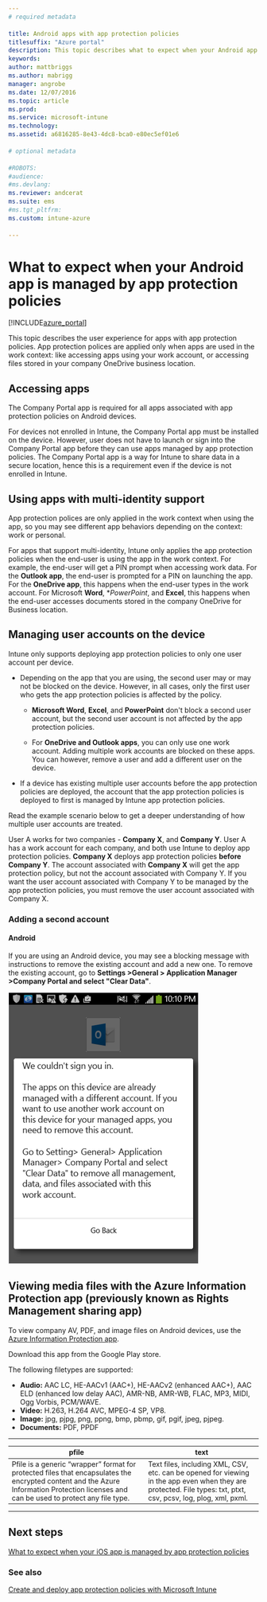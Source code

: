 ```yaml
---
# required metadata

title: Android apps with app protection policies
titlesuffix: "Azure portal"
description: This topic describes what to expect when your Android app is managed by app protection policies."
keywords:
author: mattbriggs
ms.author: mabrigg
manager: angrobe
ms.date: 12/07/2016
ms.topic: article
ms.prod:
ms.service: microsoft-intune
ms.technology:
ms.assetid: a6816285-8e43-4dc8-bca0-e80ec5ef01e6

# optional metadata

#ROBOTS:
#audience:
#ms.devlang:
ms.reviewer: andcerat
ms.suite: ems
#ms.tgt_pltfrm:
ms.custom: intune-azure

---
```


# What to expect when your Android app is managed by app protection policies 

[!INCLUDE[azure_portal](./includes/azure_portal.md)]

This topic describes the user experience for apps with app protection policies. App protection polices are applied only when apps are used in the work context: like accessing apps using your work account, or accessing files stored in your company OneDrive business location.
##  Accessing apps

The Company Portal app is required for all apps associated with app protection policies on Android devices.

For devices not enrolled in Intune, the Company Portal app must be installed on the device. However, user does not have to launch  or sign into the Company Portal app before they can use apps managed by app protection policies.
The Company Portal app is a way for Intune to share data in a secure location, hence this is a requirement even if the device is not enrolled in Intune.


##  Using apps with multi-identity support

App protection polices are only applied in the work context when using the app, so you may see different app behaviors depending on the context: work or personal.

For apps that support multi-identity, Intune only applies the app protection policies when the end-user is using the app in the work context.  For example, the end-user will get a PIN prompt when accessing work data.  For the **Outlook app**, the end-user is prompted for a PIN on launching the app. For the **OneDrive app**, this happens when the end-user types in the work account.  For Microsoft **Word**, **PowerPoint*, and **Excel**, this happens when the end-user accesses documents stored in the company OneDrive for Business location.
##  Managing user accounts on the device

Intune only supports deploying app protection policies to only one user account per device.

* Depending on the app that you are using, the second user may or may not be blocked on the device. However, in all cases, only the first user who gets the app protection policies is affected by the policy.

  * **Microsoft Word**, **Excel**, and **PowerPoint** don't block a second user account, but the second user account is not affected by the app protection policies.

  * For **OneDrive and Outlook apps**, you can only use one work account.  Adding multiple work accounts are blocked on these apps.  You can however, remove a user and add a different user on the device.


* If a device has existing multiple user accounts before the app protection policies are deployed, the account that the app protection policies is deployed to first is managed by Intune app protection policies.


Read the example scenario below to get a deeper understanding of how multiple user accounts are treated.

User A works for two companies - **Company X**, and **Company Y**. User A has a work account for each company, and both use Intune to deploy app protection policies. **Company X** deploys app protection policies **before** **Company Y**. The account associated with **Company X** will get the app protection policy, but not the account associated with Company Y. If you want the user account associated with Company Y to be managed by the app protection policies, you must remove the user account associated with Company X.
### Adding a second account
####  Android
If you are using an Android device, you may see a blocking message with instructions to remove the existing account and add a new one.  To remove the existing account, go to **Settings  &gt;General &gt; Application Manager &gt;Company Portal and select "Clear Data"**.

![Screenshot of the error message and instructions to remove the account](./media/android-switch-user.png)

##  Viewing media files with the Azure Information Protection app (previously known as Rights Management sharing app)
To view company AV, PDF, and image files on Android devices, use the [Azure Information Protection app](https://play.google.com/store/apps/details?id=com.microsoft.ipviewer).

Download this app from the  Google Play store.  

The following filetypes are supported:

* **Audio:** AAC LC, HE-AACv1 (AAC+), HE-AACv2 (enhanced AAC+), AAC ELD (enhanced low delay AAC), AMR-NB, AMR-WB, FLAC, MP3, MIDI, Ogg Vorbis, PCM/WAVE.
* **Video:** H.263, H.264 AVC, MPEG-4 SP, VP8.
* **Image:** jpg, pjpg, png, ppng, bmp, pbmp, gif, pgif, jpeg, pjpeg.
* **Documents:** PDF, PPDF

------------
|**pfile**|**text**|
|----|----|
|Pfile is a generic “wrapper” format for protected files that encapsulates the encrypted content and the Azure Information Protection licenses and can be used to protect any file type.|Text files, including XML, CSV, etc. can be opened for viewing in the app even when they are protected. File types: txt, ptxt, csv, pcsv, log, plog, xml, pxml.|
---------------
## Next steps
[What to expect when your iOS app is managed by app protection policies](app-protection-enabled-apps-ios.md)

### See also
[Create and deploy app protection policies with Microsoft Intune](app-protection-policies.md)
